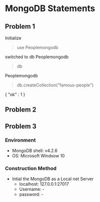# MongoDB Statements
## Problem 1

Initialize 

> use Peoplemongodb

switched to db Peoplemongodb

> db

Peoplemongodb

> db.createCollection("famous-people")

{ "ok" : 1 }





## Problem 2
## Problem 3
### Environment
- MongoDB shell: v4.2.6
- OS: Microsoft Windsow 10
### Construction Method
- Intial the MongoDB as a Local net Server
  - localhost: 127.0.0.1:27017
  - Username: - 
  - password: -
